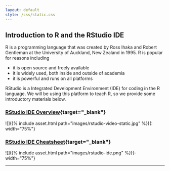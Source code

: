 ```yaml
---
layout: default
style: /css/static.css
---
```


## Introduction to R and the RStudio IDE

R is a programming language that was created by Ross Ihaka and Robert Gentleman at the University of Auckland, New Zealand in 1995.  R is popular for reasons including 

- it is open source and freely available
- it is widely used, both inside and outside of academia
- it is powerful and runs on all platforms


RStudio is a Integrated Development Environment (IDE) for coding in the R language. 
We will be using this platform to teach R, so we provide some introductory materials below. 

### [RStudio IDE Overview](https://fast.wistia.net/embed/iframe/520zbd3tij?videoFoam=true){target="_blank"}

![]({% include asset.html path="images/rstudio-video-static.jpg" %}){: width="75%"} 

### [RStudio IDE Cheatsheet]("images/rstudio-ide.pdf"){target="_blank"}

![]({% include asset.html path="images/rstudio-ide.png" %}){: width="75%"} 

---

